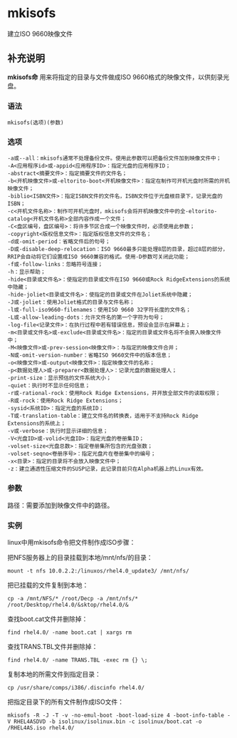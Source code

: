 mkisofs
===

建立ISO 9660映像文件

## 补充说明

**mkisofs命** 用来将指定的目录与文件做成ISO 9660格式的映像文件，以供刻录光盘。

### 语法  

```
mkisofs(选项)(参数)
```

### 选项  

```
-a或--all：mkisofs通常不处理备份文件。使用此参数可以把备份文件加到映像文件中；
-A<应用程序id>或-appid<应用程序ID>：指定光盘的应用程序ID；
-abstract<摘要文件>：指定摘要文件的文件名；
-b<开机映像文件>或-eltorito-boot<开机映像文件>：指定在制作可开机光盘时所需的开机映像文件；
-biblio<ISBN文件>：指定ISBN文件的文件名，ISBN文件位于光盘根目录下，记录光盘的ISBN；
-c<开机文件名称>：制作可开机光盘时，mkisofs会将开机映像文件中的全-eltorito-catalog<开机文件名称>全部内容作成一个文件；
-C<盘区编号，盘区编号>：将许多节区合成一个映像文件时，必须使用此参数；
-copyright<版权信息文件>：指定版权信息文件的文件名；
-d或-omit-period：省略文件后的句号；
-D或-disable-deep-relocation：ISO 9660最多只能处理8层的目录，超过8层的部分，RRIP会自动将它们设置成ISO 9660兼容的格式。使用-D参数可关闭此功能；
-f或-follow-links：忽略符号连接；
-h：显示帮助；
-hide<目录或文件名>：使指定的目录或文件在ISO 9660或Rock RidgeExtensions的系统中隐藏；
-hide-joliet<目录或文件名>：使指定的目录或文件在Joliet系统中隐藏；
-J或-joliet：使用Joliet格式的目录与文件名称；
-l或-full-iso9660-filenames：使用ISO 9660 32字符长度的文件名；
-L或-allow-leading-dots：允许文件名的第一个字符为句号；
-log-file<记录文件>：在执行过程中若有错误信息，预设会显示在屏幕上；
-m<目录或文件名>或-exclude<目录或文件名>：指定的目录或文件名将不会房入映像文件中；
-M<映像文件>或-prev-session<映像文件>：与指定的映像文件合并；
-N或-omit-version-number：省略ISO 9660文件中的版本信息；
-o<映像文件>或-output<映像文件>：指定映像文件的名称；
-p<数据处理人>或-preparer<数据处理人>：记录光盘的数据处理人；
-print-size：显示预估的文件系统大小；
-quiet：执行时不显示任何信息；
-r或-rational-rock：使用Rock Ridge Extensions，并开放全部文件的读取权限；
-R或-rock：使用Rock Ridge Extensions；
-sysid<系统ID>：指定光盘的系统ID；
-T或-translation-table：建立文件名的转换表，适用于不支持Rock Ridge Extensions的系统上；
-v或-verbose：执行时显示详细的信息；
-V<光盘ID>或-volid<光盘ID>：指定光盘的卷册集ID；
-volset-size<光盘总数>：指定卷册集所包含的光盘张数；
-volset-seqno<卷册序号>：指定光盘片在卷册集中的编号；
-x<目录>：指定的目录将不会放入映像文件中；
-z：建立通透性压缩文件的SUSP记录，此记录目前只在Alpha机器上的Linux有效。
```

### 参数  

路径：需要添加到映像文件中的路径。

### 实例  

linux中用mkisofs命令把文件制作成ISO步骤：

把NFS服务器上的目录挂载到本地/mnt/nfs/的目录：

```
mount -t nfs 10.0.2.2:/linuxos/rhel4.0_update3/ /mnt/nfs/
```

把已挂载的文件复制到本地：

```
cp -a /mnt/NFS/* /root/Decp -a /mnt/nfs/* /root/Desktop/rhel4.0/&sktop/rhel4.0/&
```

查找boot.cat文件并删除掉：

```
find rhel4.0/ -name boot.cat | xargs rm
```

查找TRANS.TBL文件并删除掉：

```
find rhel4.0/ -name TRANS.TBL -exec rm {} \;
```

复制本地的所需文件到指定目录：

```
cp /usr/share/comps/i386/.discinfo rhel4.0/
```

把指定目录下的所有文件制作成ISO文件：

```
mkisofs -R -J -T -v -no-emul-boot -boot-load-size 4 -boot-info-table -V RHEL4ASDVD -b isolinux/isolinux.bin -c isolinux/boot.cat -o /RHEL4AS.iso rhel4.0/
```